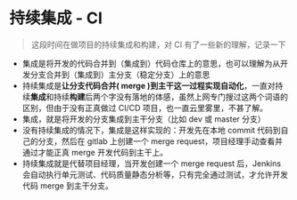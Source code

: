# 持续集成 - CI

> 这段时间在做项目的持续集成和构建，对 CI 有了一些新的理解，记录一下

* 集成是将开发的代码合并到（集成到）代码仓库上的意思，也可以理解为从开发分支合并到（集成到）主分支（稳定分支）上的意思
* 持续集成是**让分支代码合并( merge )到主干这一过程实现自动化**，一直对持续**集成**和持续**构建**后两个字没有落地的体感，虽然上网专门搜过这两个词语的区别，但由于没有正真做过 CI/CD 项目，也一直云里雾里，不甚了解。
* 集成，就是将开发的分支集成到主干分支（比如 dev 或 master 分支）
* 没有持续集成的情况下，集成是这样实现的：开发先在本地 commit 代码到自己的分支，然后在 gitlab 上创建一个 merge request，项目经理手动查看并通过才能正真 merge 开发代码到主干上。
* 持续集成就是代替项目经理，当开发创建一个 merge request 后，Jenkins 会自动执行单元测试、代码质量静态分析等，只有完全通过测试，才允许开发代码 merge 到主干分支。
